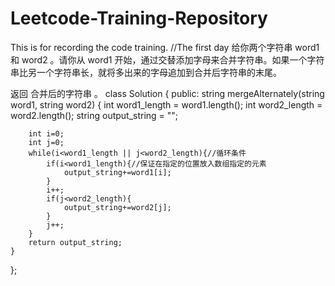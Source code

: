 # Leetcode-Training-Repository
This is for recording the code training.
//The first day
给你两个字符串 word1 和 word2 。请你从 word1 开始，通过交替添加字母来合并字符串。如果一个字符串比另一个字符串长，就将多出来的字母追加到合并后字符串的末尾。

返回 合并后的字符串 。
class Solution {
public:
    string mergeAlternately(string word1, string word2) {
        int word1_length = word1.length();
        int word2_length = word2.length();
        string output_string = "";

        int i=0;
        int j=0;
        while(i<word1_length || j<word2_length){//循环条件
            if(i<word1_length){//保证在指定的位置放入数组指定的元素
                output_string+=word1[i];
            }
            i++;
            if(j<word2_length){
                output_string+=word2[j];
            }
            j++;
        }
        return output_string;
    }
};
